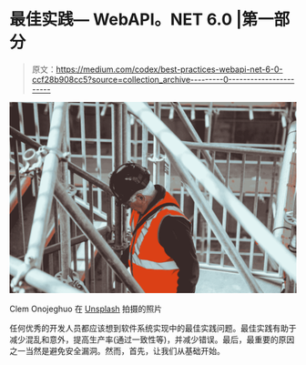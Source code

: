 # 最佳实践— WebAPI。NET 6.0 |第一部分

> 原文：<https://medium.com/codex/best-practices-webapi-net-6-0-ccf28b908cc5?source=collection_archive---------0----------------------->

![](img/21818a0a647f224beb7027ab72421124.png)

Clem Onojeghuo 在 [Unsplash](https://unsplash.com?utm_source=medium&utm_medium=referral) 拍摄的照片

任何优秀的开发人员都应该想到软件系统实现中的最佳实践问题。最佳实践有助于减少混乱和意外，提高生产率(通过一致性等)，并减少错误。最后，最重要的原因之一当然是避免安全漏洞。然而，首先，让我们从基础开始。